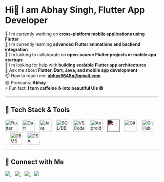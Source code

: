 <h1>Hi👋 I am Abhay Singh, Flutter App Developer</h1>

🔭 I’m currently working on <strong>cross-platform mobile applications using Flutter</strong><br>
🌱 I’m currently learning <strong>advanced Flutter animations and backend integration</strong><br>
🤝 I’m looking to collaborate on <strong>open-source Flutter projects or mobile app startups</strong><br>
🧠 I’m looking for help with <strong>building scalable Flutter app architectures</strong><br>
💬 Ask me about <strong>Flutter, Dart, Java, and mobile app development</strong><br>
📫 How to reach me: <strong>abhay5648q@gmail.com</strong><br>
😄 Pronouns: <strong>Abhay</strong><br>
⚡ Fun fact: <strong>I turn caffeine ☕ into beautiful UIs 😄</strong>
<hr>


 <h2>🚀 Tech Stack & Tools</h2>

<div style="display: flex; flex-wrap: wrap;align-items: center;">
  <img src="https://cdn.jsdelivr.net/gh/devicons/devicon/icons/flutter/flutter-original.svg" height="40" alt="Flutter" />&nbsp;&nbsp;&nbsp;&nbsp;
  <img src="https://cdn.jsdelivr.net/gh/devicons/devicon/icons/dart/dart-original.svg" height="40" alt="Dart" />&nbsp;&nbsp;&nbsp;&nbsp;
  <img src="https://cdn.jsdelivr.net/gh/devicons/devicon/icons/java/java-original.svg" height="40" alt="Java" />&nbsp;&nbsp;&nbsp;&nbsp;
  <img src="https://cdn.jsdelivr.net/gh/devicons/devicon/icons/mysql/mysql-original.svg" height="40" alt="SQL/DBMS" />&nbsp;&nbsp;&nbsp;&nbsp;
  <img src="https://cdn.jsdelivr.net/gh/devicons/devicon/icons/vscode/vscode-original.svg" height="40" alt="VS Code" />&nbsp;&nbsp;&nbsp;&nbsp;
  <img src="https://cdn.jsdelivr.net/gh/devicons/devicon/icons/android/android-original.svg" height="40" alt="Android" />&nbsp;&nbsp;&nbsp;&nbsp;
  <img src="https://cdn.jsdelivr.net/gh/devicons/devicon/icons/apple/apple-original.svg" height="40" alt="iOS" style="filter: invert(100%);" />&nbsp;&nbsp;&nbsp;&nbsp;
  <img src="https://cdn.jsdelivr.net/gh/devicons/devicon/icons/git/git-original.svg" height="40" alt="Git" />&nbsp;&nbsp;&nbsp;&nbsp;
  <img src="https://cdn.jsdelivr.net/gh/devicons/devicon/icons/github/github-original.svg" height="40" alt="GitHub" style="background-color: white; border-radius: 5px; padding: 2px;" />&nbsp;&nbsp;&nbsp;&nbsp;
  <img src="https://cdn.jsdelivr.net/gh/devicons/devicon/icons/redis/redis-original.svg" height="40" alt="DBMS Icon" />&nbsp;&nbsp;&nbsp;&nbsp;
  <img src="https://img.icons8.com/ios-filled/50/000000/graph.png" height="40" alt="DSA Icon" />
</div>
<hr>
<h2>🔗 Connect with Me</h2>

  <a href="https://leetcode.com/Abhay5648/">
    <img src="https://img.shields.io/badge/LeetCode-FFA116?style=flat&logo=LeetCode&logoColor=black" />
  </a>&nbsp;&nbsp;
  <a href="https://linkedin.com/in/abhay-singh5648/">
    <img src="https://img.shields.io/badge/LinkedIn-0077B5?style=flat&logo=linkedin&logoColor=white" />
  </a>&nbsp;&nbsp;
  <a href="abhay5648q@gmail.com">
    <img src="https://img.shields.io/badge/Gmail-D14836?style=flat&logo=gmail&logoColor=white" />
  </a>&nbsp;&nbsp;
  <a href="https://instagram.com/Abhay5648q/">
    <img src="https://img.shields.io/badge/Instagram-E4405F?style=flat&logo=instagram&logoColor=white" />
  </a>


